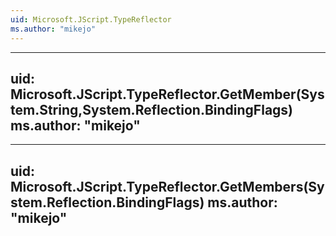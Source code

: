 ```yaml
---
uid: Microsoft.JScript.TypeReflector
ms.author: "mikejo"
---
```


---
uid: Microsoft.JScript.TypeReflector.GetMember(System.String,System.Reflection.BindingFlags)
ms.author: "mikejo"
---

---
uid: Microsoft.JScript.TypeReflector.GetMembers(System.Reflection.BindingFlags)
ms.author: "mikejo"
---
